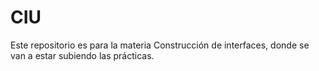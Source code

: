 # CIU
Este repositorio es para la materia Construcción de interfaces, donde se van a estar subiendo las prácticas. 
